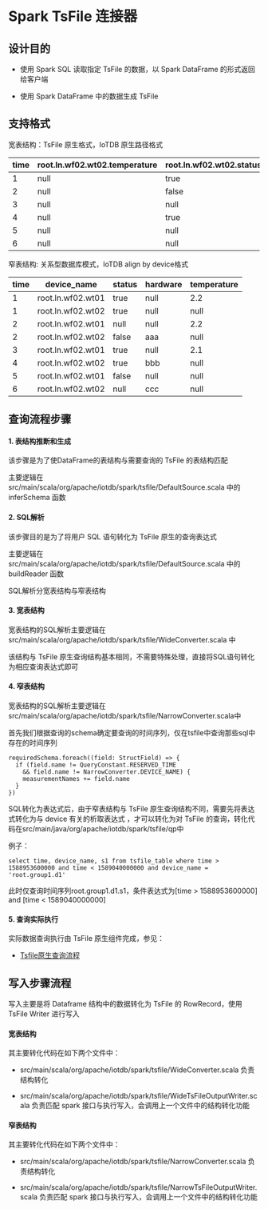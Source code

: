 <!--

    Licensed to the Apache Software Foundation (ASF) under one
    or more contributor license agreements.  See the NOTICE file
    distributed with this work for additional information
    regarding copyright ownership.  The ASF licenses this file
    to you under the Apache License, Version 2.0 (the
    "License"); you may not use this file except in compliance
    with the License.  You may obtain a copy of the License at
    
        http://www.apache.org/licenses/LICENSE-2.0
    
    Unless required by applicable law or agreed to in writing,
    software distributed under the License is distributed on an
    "AS IS" BASIS, WITHOUT WARRANTIES OR CONDITIONS OF ANY
    KIND, either express or implied.  See the License for the
    specific language governing permissions and limitations
    under the License.

-->

# Spark TsFile 连接器

## 设计目的

* 使用 Spark SQL 读取指定 TsFile 的数据，以 Spark DataFrame 的形式返回给客户端

* 使用 Spark DataFrame 中的数据生成 TsFile

## 支持格式
宽表结构：TsFile 原生格式，IoTDB 原生路径格式

| time | root.ln.wf02.wt02.temperature | root.ln.wf02.wt02.status | root.ln.wf02.wt02.hardware | root.ln.wf01.wt01.temperature | root.ln.wf01.wt01.status | root.ln.wf01.wt01.hardware |
|------|-------------------------------|--------------------------|----------------------------|-------------------------------|--------------------------|----------------------------|
|    1 | null                          | true                     | null                       | 2.2                           | true                     | null                       |
|    2 | null                          | false                    | aaa                        | 2.2                           | null                     | null                       |
|    3 | null                          | null                     | null                       | 2.1                           | true                     | null                       |
|    4 | null                          | true                     | bbb                        | null                          | null                     | null                       |
|    5 | null                          | null                     | null                       | null                          | false                    | null                       |
|    6 | null                          | null                     | ccc                        | null                          | null                     | null                       |

窄表结构: 关系型数据库模式，IoTDB align by device格式

| time | device_name                   | status                   | hardware                   | temperature |
|------|-------------------------------|--------------------------|----------------------------|-------------------------------|
|    1 | root.ln.wf02.wt01             | true                     | null                       | 2.2                           |
|    1 | root.ln.wf02.wt02             | true                     | null                       | null                          |
|    2 | root.ln.wf02.wt01             | null                     | null                       | 2.2                           |
|    2 | root.ln.wf02.wt02             | false                    | aaa                        | null                          |
|    3 | root.ln.wf02.wt01             | true                     | null                       | 2.1                           |
|    4 | root.ln.wf02.wt02             | true                     | bbb                        | null                          |
|    5 | root.ln.wf02.wt01             | false                    | null                       | null                          |
|    6 | root.ln.wf02.wt02             | null                     | ccc                        | null                          |

## 查询流程步骤

#### 1. 表结构推断和生成

该步骤是为了使DataFrame的表结构与需要查询的 TsFile 的表结构匹配

主要逻辑在 src/main/scala/org/apache/iotdb/spark/tsfile/DefaultSource.scala 中的 inferSchema 函数

#### 2. SQL解析

该步骤目的是为了将用户 SQL 语句转化为 TsFile 原生的查询表达式

主要逻辑在 src/main/scala/org/apache/iotdb/spark/tsfile/DefaultSource.scala 中的 buildReader 函数

SQL解析分宽表结构与窄表结构

#### 3. 宽表结构

宽表结构的SQL解析主要逻辑在 src/main/scala/org/apache/iotdb/spark/tsfile/WideConverter.scala 中

该结构与 TsFile 原生查询结构基本相同，不需要特殊处理，直接将SQL语句转化为相应查询表达式即可

#### 4. 窄表结构

宽表结构的SQL解析主要逻辑在 src/main/scala/org/apache/iotdb/spark/tsfile/NarrowConverter.scala中

首先我们根据查询的schema确定要查询的时间序列，仅在tsfile中查询那些sql中存在的时间序列
```
requiredSchema.foreach((field: StructField) => {
  if (field.name != QueryConstant.RESERVED_TIME
    && field.name != NarrowConverter.DEVICE_NAME) {
    measurementNames += field.name
  }
})
```

SQL转化为表达式后，由于窄表结构与 TsFile 原生查询结构不同，需要先将表达式转化为与 device 有关的析取表达式
，才可以转化为对 TsFile 的查询，转化代码在src/main/java/org/apache/iotdb/spark/tsfile/qp中

例子：
```
select time, device_name, s1 from tsfile_table where time > 1588953600000 and time < 1589040000000 and device_name = 'root.group1.d1'
```
此时仅查询时间序列root.group1.d1.s1，条件表达式为[time > 1588953600000] and [time < 1589040000000]

#### 5. 查询实际执行

实际数据查询执行由 TsFile 原生组件完成，参见：

* [Tsfile原生查询流程](../TsFile/Read.md)

## 写入步骤流程

写入主要是将 Dataframe 结构中的数据转化为 TsFile 的 RowRecord，使用 TsFile Writer 进行写入

#### 宽表结构

其主要转化代码在如下两个文件中：

* src/main/scala/org/apache/iotdb/spark/tsfile/WideConverter.scala 负责结构转化

* src/main/scala/org/apache/iotdb/spark/tsfile/WideTsFileOutputWriter.scala 负责匹配 spark 接口与执行写入，会调用上一个文件中的结构转化功能

#### 窄表结构

其主要转化代码在如下两个文件中：

* src/main/scala/org/apache/iotdb/spark/tsfile/NarrowConverter.scala 负责结构转化

* src/main/scala/org/apache/iotdb/spark/tsfile/NarrowTsFileOutputWriter.scala 负责匹配 spark 接口与执行写入，会调用上一个文件中的结构转化功能

